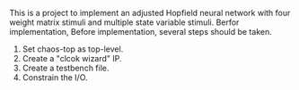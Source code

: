 This is a project to implement an adjusted Hopfield neural network with four weight matrix stimuli and multiple state variable stimuli. Berfor implementation, Before implementation, several steps should be taken. 
1. Set chaos-top as top-level.
2. Create a "clcok wizard" IP.
3. Create a testbench file.
4. Constrain the I/O.
